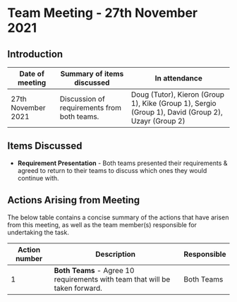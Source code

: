 # Team Meeting - 27th November 2021

## Introduction
| Date of meeting    | Summary of items discussed                  | In attendance                                                                                      |
|--------------------|---------------------------------------------|----------------------------------------------------------------------------------------------------|
| 27th November 2021 | Discussion of requirements from both teams. | Doug (Tutor), Kieron (Group 1), Kike (Group 1), Sergio (Group 1), David (Group 2), Uzayr (Group 2) |

## Items Discussed

* **Requirement Presentation** - Both teams presented their requirements & agreed to return to their teams to discuss which ones they would continue with. 

## Actions Arising from Meeting

The below table contains a concise summary of the actions that have arisen from this meeting, as well as the team member(s) responsible for undertaking the task.

| Action number | Description                                                                  | Responsible |
|---------------|------------------------------------------------------------------------------|-------------|
| 1             | **Both Teams** - Agree 10 requirements with team that will be taken forward. | Both Teams  |
